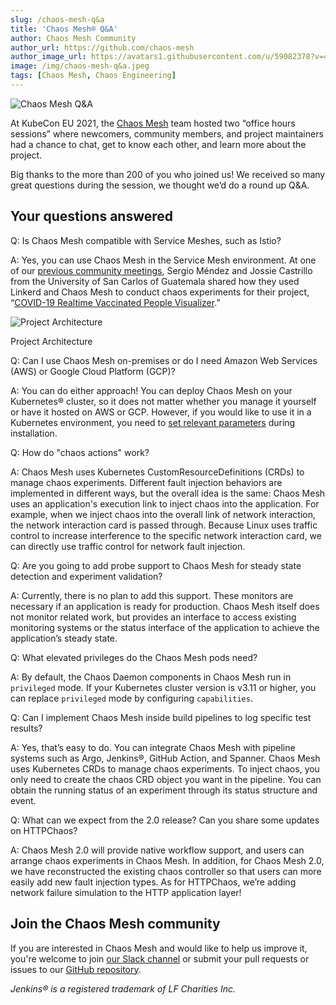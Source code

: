 ```yaml
---
slug: /chaos-mesh-q&a
title: 'Chaos Mesh® Q&A'
author: Chaos Mesh Community
author_url: https://github.com/chaos-mesh
author_image_url: https://avatars1.githubusercontent.com/u/59082378?v=4
image: /img/chaos-mesh-q&a.jpeg
tags: [Chaos Mesh, Chaos Engineering]
---
```


![Chaos Mesh Q&A](/img/chaos-mesh-q&a.jpeg)

At KubeCon EU 2021, the [Chaos Mesh](https://chaos-mesh.org/) team hosted two “office hours sessions” where newcomers, community members, and project maintainers had a chance to chat, get to know each other, and learn more about the project. 

<!--truncate-->

Big thanks to the more than 200 of you who joined us! We received so many great questions during the session, we thought we’d do a round up Q&A.


## Your questions answered

Q: Is Chaos Mesh compatible with Service Meshes, such as Istio? 

A: Yes, you can use Chaos Mesh in the Service Mesh environment. At one of our [previous community meetings](https://www.youtube.com/watch?v=paIgJYOhdGw), Sergio Méndez and Jossie Castrillo from the University of San Carlos of Guatemala shared how they used Linkerd and Chaos Mesh to conduct chaos experiments for their project, “[COVID-19 Realtime Vaccinated People Visualizer](https://github.com/sergioarmgpl/operating-systems-usac-course/blob/master/lang/en/projects/project1v3/project1.md).”

![Project Architecture](/img/chaos-mesh-linkerd-architecture.png)

<div class="caption-center"> Project Architecture </div>

Q: Can I use Chaos Mesh on-premises or do I need Amazon Web Services (AWS) or Google Cloud Platform (GCP)?

A: You can do either approach! You can deploy Chaos Mesh on your Kubernetes® cluster, so it does not matter whether you manage it yourself or have it hosted on AWS or GCP. However, if you would like to use it in a Kubernetes environment, you need to [set relevant parameters](https://chaos-mesh.org/docs/user_guides/installation) during installation.

Q: How do "chaos actions" work?

A: Chaos Mesh uses Kubernetes CustomResourceDefinitions (CRDs) to manage chaos experiments. Different fault injection behaviors are implemented in different ways, but the overall idea is the same: Chaos Mesh uses an application's execution link to inject chaos into the application. For example, when we inject chaos into the overall link of network interaction, the network interaction card is passed through. Because Linux uses traffic control to increase interference to the specific network interaction card, we can directly use traffic control for network fault injection.

Q: Are you going to add probe support to Chaos Mesh for steady state detection and experiment validation?

A:  Currently, there is no plan to add this support. These monitors are necessary if an application is ready for production. Chaos Mesh itself does not monitor related work, but provides an interface to access existing monitoring systems or the status interface of the application to achieve the application’s steady state.

Q: What elevated privileges do the Chaos Mesh pods need? 

A: By default, the Chaos Daemon components in Chaos Mesh run in `privileged` mode. If your Kubernetes cluster version is v3.11 or higher, you can replace `privileged` mode by configuring `capabilities`.

Q: Can I implement Chaos Mesh inside build pipelines to log specific test results?  

A: Yes, that’s easy to do. You can integrate Chaos Mesh with pipeline systems such as Argo, Jenkins®, GitHub Action, and Spanner. Chaos Mesh uses Kubernetes CRDs to manage chaos experiments. To inject chaos, you only need to create the chaos CRD object you want in the pipeline. You can obtain the running status of an experiment through its status structure and event.

Q: What can we expect from the 2.0 release? Can you share some updates on HTTPChaos? 

A: Chaos Mesh 2.0 will provide native workflow support, and users can arrange chaos experiments in Chaos Mesh. In addition, for Chaos Mesh 2.0, we have reconstructed the existing chaos controller so that users can more easily add new fault injection types. As for HTTPChaos, we’re adding network failure simulation to the HTTP application layer!


## Join the Chaos Mesh community

If you are interested in Chaos Mesh and would like to help us improve it, you're welcome to join [our Slack channel](https://slack.cncf.io/) or submit your pull requests or issues to our [GitHub repository](https://github.com/chaos-mesh/chaos-mesh).





_Jenkins® is a registered trademark of LF Charities Inc._
